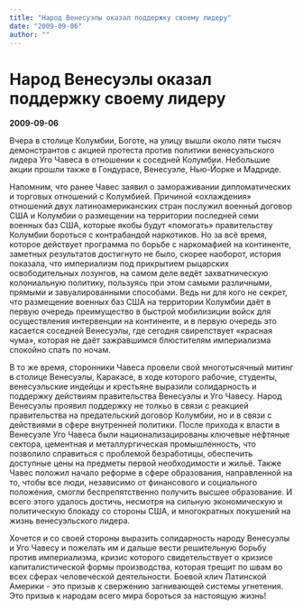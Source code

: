 ```yaml
---
title: "Народ Венесуэлы оказал поддержку своему лидеру"
date: "2009-09-06"
author: ""
---
```


# Народ Венесуэлы оказал поддержку своему лидеру

**2009-09-06** 

Вчера в столице Колумбии, Боготе, на улицу вышли около пяти тысяч демонстрантов с акцией протеста против политики венесуэльского лидера Уго Чавеса в отношении к соседней Колумбии. Небольшие акции прошли также в Гондурасе, Венесуэле, Нью-Йорке и Мадриде.

Напомним, что ранее Чавес заявил о замораживании дипломатических и торговых отношений с Колумбией. Причиной «охлаждения» отношений двух латиноамериканских стран послужил военный договор США и Колумбии о размещении на территории последней семи военных баз США, которые якобы будут «помогать» правительству Колумбии бороться с контрабандой наркотиков. Но за всё время, которое действует программа по борьбе с наркомафией на континенте, заметных результатов достигнуто не было, скорее наоборот, история показала, что империализм под прикрытием рыцарских освободительных лозунгов, на самом деле ведёт захватническую колониальную политику, пользуясь при этом самыми различными, прямыми и завуалированными способами. Ведь ни для кого не секрет, что размещение военных баз США на территории Колумбии даёт в первую очередь преимущество в быстрой мобилизиции войск для осуществления интервенции на континенте, и в первую очередь это касается соседней Венесуэлы, где сегодня свирепствует «красная чума», которая не даёт зажравшимся блюстителям империализма спокойно спать по ночам.

В то же время, сторонники Чавеса провели свой многотысячный митинг в столице Венесуэлы, Каракасе, в ходе которого рабочие, студенты, венесуэльские индейцы и крестьяне выразили солидарность и поддержку действиям правительства Венесуэлы и Уго Чавесу. Народ Венесуэлы проявил поддержку не толкьо в связи с реакцией правительства на предательский договор Колумбии, но и в связи с действиями в сфере внутренней политики. После прихода к власти в Венесуэле Уго Чавеса были национализацированы ключевые нефтяные сектора, цементная и металлургическая промышленность, что позволило справиться с проблемой безработицы, обеспечить доступные цены на предметы первой необходимости и жильё. Также Чавес положил начало реформе в сфере образования, направленной на то, чтобы все люди, независимо от финансового и социального положения, смогли беспрепятственно получить высшее образование. И всего этого удалось достичь, несмотря на сильную экономическую и политическую блокаду со стороны США, и многократных покушений на жизнь венесуэльского лидера.

Хочется и со своей стороны выразить солидарность народу Венесуэлы и Уго Чавесу и пожелать им и дальше вести решительную борьбу против империализма, кризис которого свидетельствует о кризисе капиталистической формы производства, которая трещит по швам во всех сферах человеческой деятельности. Боевой клич Латинской Америки - это призыв к свержению загнивающей системы угнетения. Это призыв к народам всего мира бороться за настоящую жизнь!
